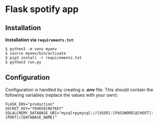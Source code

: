 # Flask spotify app
## Installation

**Installation via `requirements.txt`**:

```shell
$ python3 -m venv myenv
$ source myenv/bin/activate
$ pip3 install -r requirements.txt
$ python3 run.py
```
## Configuration

Configuration is handled by creating a **.env** file. This should contain the following variables (replace the values with your own):

```.env
FLASK_ENV="production"
SECRET_KEY="YOURSECRETKEY"
SQLALCHEMY_DATABASE_URI="mysql+pymysql://[USER]:[PASSWORD]@[HOST]:[PORT]/[DATABASE_NAME]"
```

